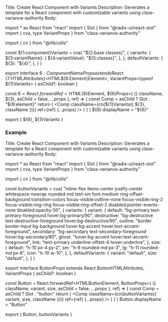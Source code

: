Title: Create React Component with Variants
Description: Generates a template for a React component with customizable variants using class-variance-authority
Body:

import \* as React from "react"
import { Slot } from "@radix-ui/react-slot"
import { cva, type VariantProps } from "class-variance-authority"

import { cn } from "@/lib/utils"

const ${1:component}Variants = cva(
  "${2:base classes}",
{
variants: {
${3:variantName}: {
        ${4:variantValue}: "${5:classes}",
},
},
defaultVariants: {
${3}: "${4}",
},
}
)

export interface ${6:ComponentName}Props
  extends React.${7:HTMLAttributes}<HTML${8:Element}Element>,
VariantProps<typeof ${1}Variants> {
asChild?: boolean
}

const ${6} = React.forwardRef<HTML${8}Element, ${6}Props>(
  ({ className, ${3}, asChild = false, ...props }, ref) => {
    const Comp = asChild ? Slot : "${9:element}"
return (
<Comp
className={cn(${1}Variants({ ${3}, className }))}
        ref={ref}
        {...props}
      />
    )
  }
)
${6}.displayName = "${6}"

export { ${6}, ${1}Variants }

### Example

Title: Create React Component with Variants
Description: Generates a template for a React component with customizable variants using class-variance-authority
Body:

import \* as React from "react"
import { Slot } from "@radix-ui/react-slot"
import { cva, type VariantProps } from "class-variance-authority"

import { cn } from "@/lib/utils"

const buttonVariants = cva(
"inline-flex items-center justify-center whitespace-nowrap rounded-md text-sm font-medium ring-offset-background transition-colors focus-visible:outline-none focus-visible:ring-2 focus-visible:ring-ring focus-visible:ring-offset-2 disabled:pointer-events-none disabled:opacity-50",
{
variants: {
variant: {
default: "bg-primary text-primary-foreground hover:bg-primary/90",
destructive: "bg-destructive text-destructive-foreground hover:bg-destructive/90",
outline: "border border-input bg-background hover:bg-accent hover:text-accent-foreground",
secondary: "bg-secondary text-secondary-foreground hover:bg-secondary/80",
ghost: "hover:bg-accent hover:text-accent-foreground",
link: "text-primary underline-offset-4 hover:underline",
},
size: {
default: "h-10 px-4 py-2",
sm: "h-9 rounded-md px-3",
lg: "h-11 rounded-md px-8",
icon: "h-10 w-10",
},
},
defaultVariants: {
variant: "default",
size: "default",
},
}
)

export interface ButtonProps
extends React.ButtonHTMLAttributes<HTMLButtonElement>,
VariantProps<typeof buttonVariants> {
asChild?: boolean
}

const Button = React.forwardRef<HTMLButtonElement, ButtonProps>(
({ className, variant, size, asChild = false, ...props }, ref) => {
const Comp = asChild ? Slot : "button"
return (
<Comp
className={cn(buttonVariants({ variant, size, className }))}
ref={ref}
{...props}
/>
)
}
)
Button.displayName = "Button"

export { Button, buttonVariants }

